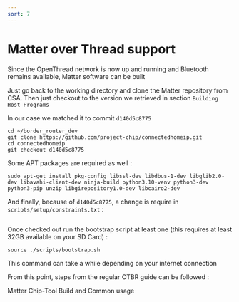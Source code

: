 ```yaml
---
sort: 7
---
```

# Matter over Thread support

Since the OpenThread network is now up and running and Bluetooth remains available, Matter software can be built

Just go back to the working directory and clone the Matter repository from CSA. Then just checkout to the version we retrieved in section `Building Host Programs`

In our case we matched it to commit `d140d5c8775`

```
cd ~/border_router_dev
git clone https://github.com/project-chip/connectedhomeip.git
cd connectedhomeip
git checkout d140d5c8775
```

Some APT packages are required as well : 

```
sudo apt-get install pkg-config libssl-dev libdbus-1-dev libglib2.0-dev libavahi-client-dev ninja-build python3.10-venv python3-dev python3-pip unzip libgirepository1.0-dev libcairo2-dev
```

And finally, because of `d140d5c8775`, a change is require in `scripts/setup/constraints.txt` :

```txt

```

Once checked out run the bootstrap script at least one (this requires at least 32GB available on your SD Card) :

```
source ./scripts/bootstrap.sh
```

This command can take a while depending on your internet connection

From this point, steps from the regular OTBR guide can be followed :

Matter Chip-Tool Build and Common usage

